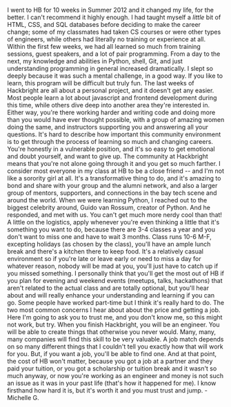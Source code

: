 I went to HB for 10 weeks in Summer 2012 and it changed my life, for the
better. I can't recommend it highly enough. I had taught myself a *little* bit
of HTML, CSS, and SQL databases before deciding to make the career change;
some of my classmates had taken CS courses or were other types of engineers,
while others had literally no training or experience at all. Within the first
few weeks, we had all learned so much from training sessions, guest speakers,
and a lot of pair programming. From a day to the next, my knowledge and
abilities in Python, shell, Git, and just understanding programming in general
increased dramatically. I slept so deeply because it was such a mental
challenge, in a good way. If you like to learn, this program will be difficult
but truly fun. The last weeks of Hackbright are all about a personal project,
and it doesn't get any easier. Most people learn a lot about javascript and
frontend development during this time, while others dive deep into another
area they're interested in. Either way, you're there working harder and
writing code and doing more than you would have ever thought possible, with a
group of amazing women doing the same, and instructors supporting you and
answering all your questions. It's hard to describe how important this
community environment is to get through the process of learning so much and
changing careers. You're honestly in a vulnerable position, and it's so easy
to get emotional and doubt yourself, and want to give up. The community at
Hackbright means that you're not alone going through it and you get so much
farther. I consider most everyone in my class at HB to be a close friend --
and I'm not like a sorority girl at all. It's a transformative thing to do,
and it's amazing to bond and share with your group and the alumni network, and
also a larger group of mentors, supporters, and connections in the bay tech
scene and around the world. When we were learning Python, I reached out to the
biggest celebrity around, Guido van Rossum, creator of Python. And he
responded, and met with us. You can't get much more nerdy cool than that! A
little on the logistics, apply whenever you're even thinking a little that
it's something you want to do, because there are 3-4 classes a year and you
don't want to miss one and have to wait 3 months. Class runs 10-6 M-F,
excepting holidays (as chosen by the class), you'll have an ample lunch break
and there's a kitchen there to keep food. It's a relatively casual environment
so if you're late or leave early or need to miss a day for whatever reason,
nobody will be mad at you, you'll just have to catch up if you missed
something. I personally think that you'll get the most out of HB if you plan
for evening and weekend events (meetups, talks, hackathons) that aren't
related to the actual class and are totally optional, but you'll hear about
and will really enhance your understanding and learning if you can go. Some
people have worked part-time but I think it's really hard to do. The two most
common concerns I hear about about the price and getting a job. Here I'm going
to ask you to trust me, and you don't know me, so this might not work, but
try. When you finish Hackbright, you will be an engineer. You will be able to
create things that otherwise you never would. Many, many, many companies will
find this skill to be very valuable. A job match depends on so many different
things that I couldn't tell you exactly how that will work for you. But, if
you want a job, you'll be able to find one. And at that point, the cost of HB
won't matter, because you got a job at a partner and they paid your tuition,
or you got a scholarship or tuition break and it wasn't so much anyway, or now
you're working as an engineer and money is not such an issue as it was in your
past life (that's how it happened for me). I know firsthand how hard it is,
but it's worth it and you must trust and jump. - Michelle G.

